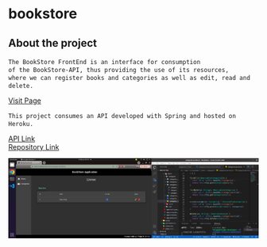 # bookstore

## About the project 
    The BookStore FrontEnd is an interface for consumption 
    of the BookStore-API, thus providing the use of its resources, 
    where we can register books and categories as well as edit, read and delete.
   <a href="https://lycan-nt.github.io/bookstore/" target="_blank">Visit Page</a>
    
    This project consumes an API developed with Spring and hosted on Heroku.
   <a href="https://book-store-aplication.herokuapp.com/">API Link</a><br>
   <a href="https://github.com/lycan-nt/bookstore-api">Repository Link</a>
    
    
   <img src="https://github.com/lycan-nt/bookstore/blob/main/bookstore.png">
